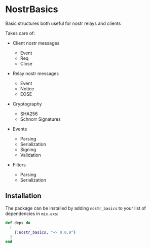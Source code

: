 # NostrBasics

Basic structures both useful for nostr relays and clients

Takes care of:

- Client nostr messages
  - Event
  - Req
  - Close

- Relay nostr messages
  - Event
  - Notice
  - EOSE

- Cryptography
  - SHA256
  - Schnorr Signatures

- Events
  - Parsing
  - Serialization
  - Signing
  - Validation

- Filters
  - Parsing
  - Serialization

## Installation

The package can be installed by adding `nostr_basics` to your list of dependencies in `mix.exs`:

```elixir
def deps do
  [
    {:nostr_basics, "~> 0.0.9"}
  ]
end
```

